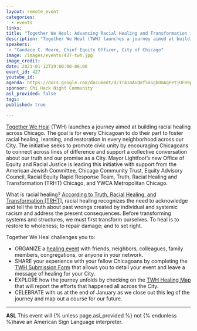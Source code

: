 ```yaml
---
layout: remote_event
categories:
  - events
links: 
title: "Together We Heal: Advancing Racial Healing and Transformation in Chicago"
description: "Together We Heal (TWH) launches a journey aimed at building racial healing across Chicago. The goal is for every Chicagoan to do their part to foster racial healing, learning, and restoration in every neighborhood across our City. The initiative seeks to promote civic unity by encouraging Chicagoans to connect across lines of difference and support a collective conversation about our truth and our promise as a City."
speakers:
 - "Candace C. Moore, Chief Equity Officer, City of Chicago"
image: /images/events/427-twh.jpg
image_credit:
date: 2021-01-12T19:00:00-06:00
event_id: 427
youtube_id:
agenda: https://docs.google.com/document/d/1T41mAGQmf5aSgbOmAgPetjUFH9pyZ1HpFWKS6v3heZU/edit?usp=sharing
sponsor: Chi Hack Night Community
asl_provided: false
tags: 
published: true

---
```


[Together We Heal](https://www.chicago.gov/city/en/sites/together-we-heal/home.html) (TWH) launches a journey aimed at building racial healing across Chicago. The goal is for every Chicagoan to do their part to foster racial healing, learning, and restoration in every neighborhood across our City. The initiative seeks to promote civic unity by encouraging Chicagoans to connect across lines of difference and support a collective conversation about our truth and our promise as a City.  Mayor Lightfoot’s new Office of Equity and Racial Justice is leading this initiative with support from the American Jewish Committee, Chicago Community Trust, Equity Advisory Council, Racial Equity Rapid Response Team, Truth, Racial Healing and Transformation (TRHT) Chicago, and YWCA Metropolitan Chicago. 

What is racial healing? [According to Truth, Racial Healing, and Transformation [TRHT]](https://www.transformchi.com/about), racial healing recognizes the need to acknowledge and tell the truth about past wrongs created by individual and systemic racism and address the present consequences. Before transforming systems and structures, we must first transform ourselves. To heal is to restore to wholeness; to repair damage; and to set right.  
 
Together We Heal challenges you to: 
 - ORGANIZE a [healing event](https://www.chicago.gov/city/en/sites/together-we-heal/home/the-toolkit.html) with friends, neighbors, colleagues, family members, congregations, or anyone in your network. 
 - SHARE your experience with your fellow Chicagoans by completing the [TWH Submission Form](https://www.chicago.gov/city/en/sites/together-we-heal/home/form.html) that allows you to detail your event and leave a message of healing for your City. 
 - EXPLORE how the journey unfolds by checking on the [TWH Healing Map](https://www.chicago.gov/city/en/sites/together-we-heal/home/map.html) that will report the efforts that happened all across the City. 
 - CELEBRATE with us at the end of January as we close out this leg of the journey and map out a course for our future. 

---

**ASL** This event will {% unless page.asl_provided %} not {% endunless %}have an American Sign Language interpreter.
